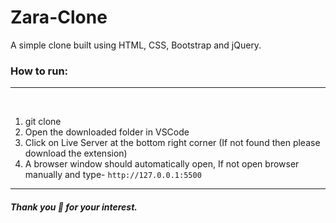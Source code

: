 # Zara-Clone
<p>A simple clone built using HTML, CSS, Bootstrap and jQuery. </p>
<h3>How to run:</h3>
<hr>
<br>

<ol>
  <li>git clone <repo-url></li>
  <li>Open the downloaded folder in VSCode</li>
  <li>Click on Live Server at the bottom right corner (If not found then please download the extension)</li>
  <li>A browser window should automatically open, If not open browser manually and type- <code>http://127.0.0.1:5500 </code></li>  
</ol>

<hr>

##### Thank you 🙏 for your interest.
